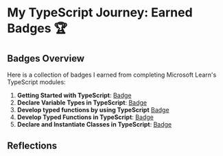 # My TypeScript Journey: Earned Badges 🏆

## Badges Overview

Here is a collection of badges I earned from completing Microsoft Learn's TypeScript modules:

1. **Getting Started with TypeScript**: [Badge](https://learn.microsoft.com/en-us/users/andreimakhnach2209-7579/achievements/ej7kjcwp)  
2. **Declare Variable Types in TypeScript**: [Badge](https://learn.microsoft.com/api/achievements/share/en-us/AndreiMakhnach2209-7579/AQWP2DL7?sharingId=8F93DA979447555A)
3. **Develop typed functions by using TypeScript** [Badge](https://learn.microsoft.com/api/achievements/share/en-us/AndreiMakhnach2209-7579/4S2L5V8K?sharingId=8F93DA979447555A)
4. **Develop Typed Functions in TypeScript**: [Badge](https://learn.microsoft.com/api/achievements/share/en-us/AndreiMakhnach2209-7579/ZPFAFTF2?sharingId=8F93DA979447555A)
5. **Declare and Instantiate Classes in TypeScript**: [Badge](https://learn.microsoft.com/api/achievements/share/en-us/AndreiMakhnach2209-7579/8R6384GW?sharingId=8F93DA979447555A)
## Reflections

